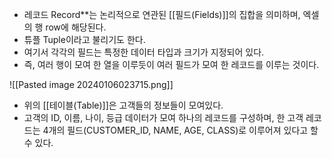 - 레코드 Record**는 논리적으로 연관된 [[필드(Fields)]]의 집합을 의미하며, 엑셀의 행 row에 해당된다. 
- 튜플 Tuple이라고 불리기도 한다.
- 여기서 각각의 필드는 특정한 데이터 타입과 크기가 지정되어 있다.
- 즉, 여러 행이 모여 한 열을 이루듯이 여러 필드가 모여 한 레코드를 이루는 것이다.
    
![[Pasted image 20240106023715.png]]

- 위의 [[테이블(Table)]]은 고객들의 정보들이 모여있다.
- 고객의 ID, 이름, 나이, 등급 데이터가 모여 하나의 레코드를 구성하며, 한 고객 레코드는 4개의 필드(CUSTOMER_ID, NAME, AGE, CLASS)로 이루어져 있다고 할 수 있다.